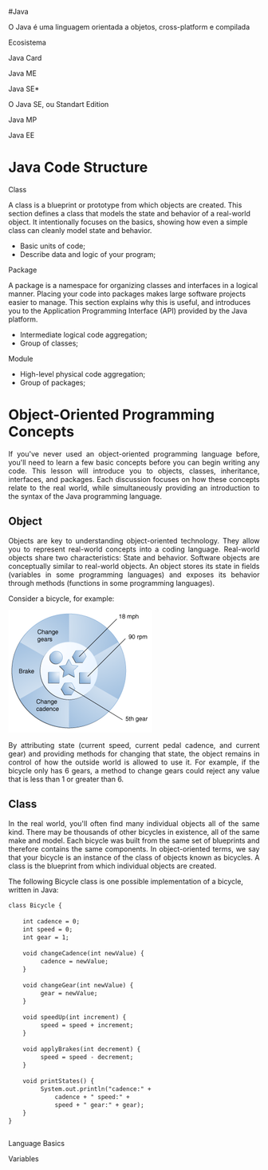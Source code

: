 #Java

O Java é uma linguagem orientada a objetos, cross-platform e compilada

Ecosistema

Java Card

Java ME

Java SE\*

O Java SE, ou Standart Edition

Java MP

Java EE

<h1>Java Code Structure</h1>

Class

A class is a blueprint or prototype from which objects are created. This section defines a class that models the state and behavior of a real-world object. It intentionally focuses on the basics, showing how even a simple class can cleanly model state and behavior.

- Basic units of code;
- Describe data and logic of your program;

Package

A package is a namespace for organizing classes and interfaces in a logical manner. Placing your code into packages makes large software projects easier to manage. This section explains why this is useful, and introduces you to the Application Programming Interface (API) provided by the Java platform.

- Intermediate logical code aggregation;
- Group of classes;

Module

- High-level physical code aggregation;
- Group of packages;

<h1>Object-Oriented Programming Concepts</h1>

<p align="justify">
If you've never used an object-oriented programming language before, you'll need to learn a few basic concepts before you can begin writing any code. This lesson will introduce you to objects, classes, inheritance, interfaces, and packages. Each discussion focuses on how these concepts relate to the real world, while simultaneously providing an introduction to the syntax of the Java programming language.
</p>

<h2>Object</h2>

<p align="justify">
Objects are key to understanding object-oriented technology. They allow you to represent real-world concepts into a coding language. Real-world objects share two characteristics: State and behavior. Software objects are conceptually similar to real-world objects. An object stores its state in fields (variables in some programming languages) and exposes its behavior through methods (functions in some programming languages).
</p>

Consider a bicycle, for example:

![alt text](image.png)

<p align="justify">
By attributing state (current speed, current pedal cadence, and current gear) and providing methods for changing that state, the object remains in control of how the outside world is allowed to use it. For example, if the bicycle only has 6 gears, a method to change gears could reject any value that is less than 1 or greater than 6.
</p>

<h2>Class</h2>

<p align="justify">
In the real world, you'll often find many individual objects all of the same kind. There may be thousands of other bicycles in existence, all of the same make and model. Each bicycle was built from the same set of blueprints and therefore contains the same components. In object-oriented terms, we say that your bicycle is an instance of the class of objects known as bicycles. A class is the blueprint from which individual objects are created.
</p>

The following Bicycle class is one possible implementation of a bicycle, written in Java:

    class Bicycle {

        int cadence = 0;
        int speed = 0;
        int gear = 1;

        void changeCadence(int newValue) {
             cadence = newValue;
        }

        void changeGear(int newValue) {
             gear = newValue;
        }

        void speedUp(int increment) {
             speed = speed + increment;
        }

        void applyBrakes(int decrement) {
             speed = speed - decrement;
        }

        void printStates() {
             System.out.println("cadence:" +
                 cadence + " speed:" +
                 speed + " gear:" + gear);
        }
    }

<h2></h2>

<h2></h2>

Language Basics

Variables

